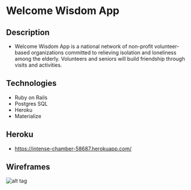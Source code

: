 # Welcome Wisdom App

## Description
* Welcome Wisdom App is a national network of non-profit volunteer-based organizations committed to relieving isolation and loneliness among the elderly. Volunteers and seniors will build friendship through visits and activities.

## Technologies
* Ruby on Rails
* Postgres SQL
* Heroku
* Materialize

## Heroku
 * https://intense-chamber-58687.herokuapp.com/

## Wireframes
![alt tag](http://i.imgur.com/B97jEqf.png)
